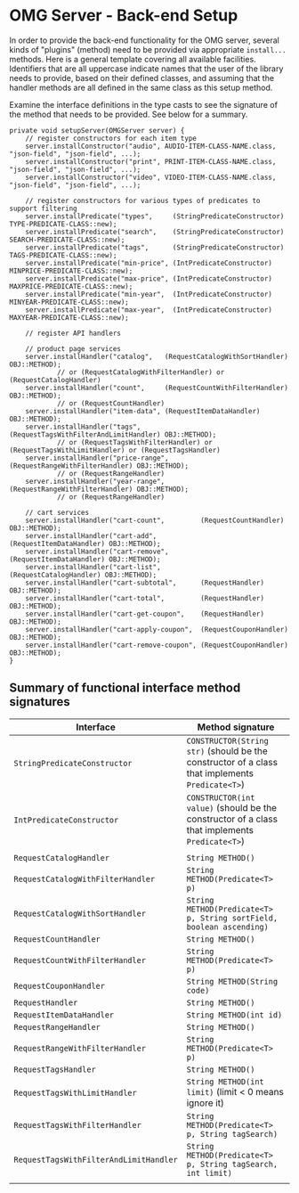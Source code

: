 # OMG Server - Back-end Setup

In order to provide the back-end functionality for the OMG server, several kinds of "plugins" (method) need to be provided via appropriate `install...` methods. Here is a general template covering all available facilities. Identifiers that are all uppercase indicate names that the user of the library needs to provide, based on their defined classes, and assuming that the handler methods are all defined in the same class as this setup method.

Examine the interface definitions in the type casts to see the signature of the method that needs to be provided. See below for a summary.

```
private void setupServer(OMGServer server) {
    // register constructors for each item type
    server.installConstructor("audio", AUDIO-ITEM-CLASS-NAME.class, "json-field", "json-field", ...);
    server.installConstructor("print", PRINT-ITEM-CLASS-NAME.class, "json-field", "json-field", ...);
    server.installConstructor("video", VIDEO-ITEM-CLASS-NAME.class, "json-field", "json-field", ...);
    
    // register constructors for various types of predicates to support filtering
    server.installPredicate("types", 	 (StringPredicateConstructor) TYPE-PREDICATE-CLASS::new);
    server.installPredicate("search", 	 (StringPredicateConstructor) SEARCH-PREDICATE-CLASS::new);
    server.installPredicate("tags", 	 (StringPredicateConstructor) TAGS-PREDICATE-CLASS::new);
    server.installPredicate("min-price", (IntPredicateConstructor) MINPRICE-PREDICATE-CLASS::new);
    server.installPredicate("max-price", (IntPredicateConstructor) MAXPRICE-PREDICATE-CLASS::new);
    server.installPredicate("min-year",  (IntPredicateConstructor) MINYEAR-PREDICATE-CLASS::new);
    server.installPredicate("max-year",  (IntPredicateConstructor) MAXYEAR-PREDICATE-CLASS::new);
          
    // register API handlers
    
    // product page services
    server.installHandler("catalog",   (RequestCatalogWithSortHandler) OBJ::METHOD);
            // or (RequestCatalogWithFilterHandler) or (RequestCatalogHandler) 
    server.installHandler("count",     (RequestCountWithFilterHandler) OBJ::METHOD);
            // or (RequestCountHandler)
    server.installHandler("item-data", (RequestItemDataHandler) OBJ::METHOD);
    server.installHandler("tags",      (RequestTagsWithFilterAndLimitHandler) OBJ::METHOD);
            // or (RequestTagsWithFilterHandler) or (RequestTagsWithLimitHandler) or (RequestTagsHandler)
    server.installHandler("price-range", (RequestRangeWithFilterHandler) OBJ::METHOD);
            // or (RequestRangeHandler)
    server.installHandler("year-range", (RequestRangeWithFilterHandler) OBJ::METHOD);
            // or (RequestRangeHandler)
    
    // cart services
    server.installHandler("cart-count",         (RequestCountHandler) OBJ::METHOD);
    server.installHandler("cart-add",           (RequestItemDataHandler) OBJ::METHOD);
    server.installHandler("cart-remove",        (RequestItemDataHandler) OBJ::METHOD);
    server.installHandler("cart-list",          (RequestCatalogHandler) OBJ::METHOD);
    server.installHandler("cart-subtotal",      (RequestHandler) OBJ::METHOD);
    server.installHandler("cart-total",         (RequestHandler) OBJ::METHOD);
    server.installHandler("cart-get-coupon",    (RequestHandler) OBJ::METHOD);
    server.installHandler("cart-apply-coupon",  (RequestCouponHandler) OBJ::METHOD);
    server.installHandler("cart-remove-coupon", (RequestCouponHandler) OBJ::METHOD);
}
```


## Summary of functional interface method signatures

| Interface | Method signature |
| --------- | ---------------- |
| `StringPredicateConstructor` | `CONSTRUCTOR(String str)` (should be the constructor of a class that implements `Predicate<T>`) |
| `IntPredicateConstructor` | `CONSTRUCTOR(int value)` (should be the constructor of a class that implements `Predicate<T>`) |
| | |
| `RequestCatalogHandler` | `String METHOD()` |
| `RequestCatalogWithFilterHandler` | `String METHOD(Predicate<T> p)` |
| `RequestCatalogWithSortHandler` | `String METHOD(Predicate<T> p, String sortField, boolean ascending)` |
| `RequestCountHandler` | `String METHOD()` |
| `RequestCountWithFilterHandler` | `String METHOD(Predicate<T> p)` |
| `RequestCouponHandler` |  `String METHOD(String code)` |
| `RequestHandler` | `String METHOD()` |
| `RequestItemDataHandler` | `String METHOD(int id)` |
| `RequestRangeHandler` | `String METHOD()` |
| `RequestRangeWithFilterHandler` | `String METHOD(Predicate<T> p)` |
| `RequestTagsHandler` | `String METHOD()` |
| `RequestTagsWithLimitHandler` | `String METHOD(int limit)` (limit &lt; 0 means ignore it) |
| `RequestTagsWithFilterHandler` | `String METHOD(Predicate<T> p, String tagSearch)` |
| `RequestTagsWithFilterAndLimitHandler` | `String METHOD(Predicate<T> p, String tagSearch, int limit)` |
| | |
